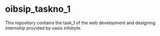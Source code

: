 # oibsip_taskno_1
This  repository contains the task_1 of the web development and designing internship provided by oasis infobyte.
